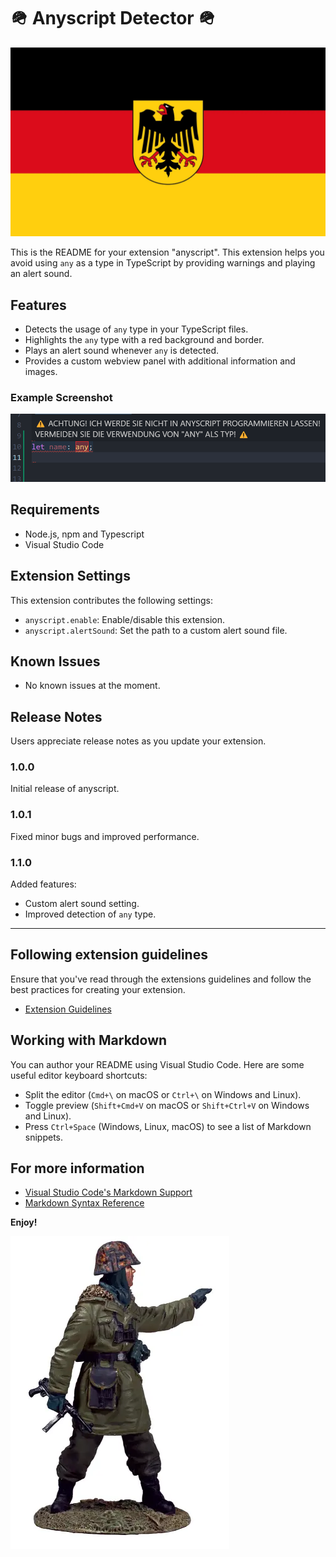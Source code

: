 # 🪖 Anyscript Detector 🪖

![example](assets/dutch_flag.webp)

This is the README for your extension "anyscript". This extension helps you avoid using `any` as a type in TypeScript by providing warnings and playing an alert sound.

## Features

- Detects the usage of `any` type in your TypeScript files.
- Highlights the `any` type with a red background and border.
- Plays an alert sound whenever `any` is detected.
- Provides a custom webview panel with additional information and images.

### Example Screenshot
![example](assets/Screenshot_1.png)

## Requirements

- Node.js, npm and Typescript
- Visual Studio Code

## Extension Settings

This extension contributes the following settings:

* `anyscript.enable`: Enable/disable this extension.
* `anyscript.alertSound`: Set the path to a custom alert sound file.

## Known Issues

- No known issues at the moment.

## Release Notes

Users appreciate release notes as you update your extension.

### 1.0.0

Initial release of anyscript.

### 1.0.1

Fixed minor bugs and improved performance.

### 1.1.0

Added features:
- Custom alert sound setting.
- Improved detection of `any` type.

---

## Following extension guidelines

Ensure that you've read through the extensions guidelines and follow the best practices for creating your extension.

* [Extension Guidelines](https://code.visualstudio.com/api/references/extension-guidelines)

## Working with Markdown

You can author your README using Visual Studio Code. Here are some useful editor keyboard shortcuts:

* Split the editor (`Cmd+\` on macOS or `Ctrl+\` on Windows and Linux).
* Toggle preview (`Shift+Cmd+V` on macOS or `Shift+Ctrl+V` on Windows and Linux).
* Press `Ctrl+Space` (Windows, Linux, macOS) to see a list of Markdown snippets.

## For more information

* [Visual Studio Code's Markdown Support](http://code.visualstudio.com/docs/languages/markdown)
* [Markdown Syntax Reference](https://help.github.com/articles/markdown-basics/)

**Enjoy!**

![example](assets/german_soldier.webp)